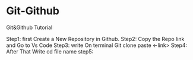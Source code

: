 # Git-Github
Git&amp;Github Tutorial

 Step1: first Create a New Repository in Github.
 Step2: Copy the Repo link and Go to Vs Code
 Step3: write On terminal Git clone paste <-link>
 Step4: After That Write cd file name
 step5:
